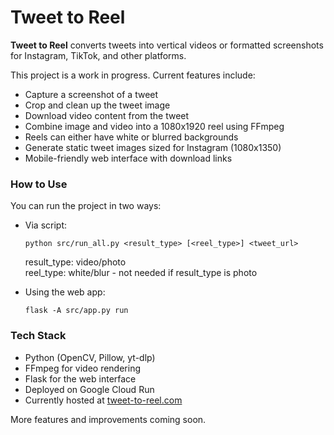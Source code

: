 # Tweet to Reel

**Tweet to Reel** converts tweets into vertical videos or formatted screenshots for Instagram, TikTok, and other platforms.

This project is a work in progress. Current features include:

- Capture a screenshot of a tweet
- Crop and clean up the tweet image
- Download video content from the tweet
- Combine image and video into a 1080x1920 reel using FFmpeg
- Reels can either have white or blurred backgrounds
- Generate static tweet images sized for Instagram (1080x1350)
- Mobile-friendly web interface with download links

### How to Use

You can run the project in two ways:

- Via script:
  ```
  python src/run_all.py <result_type> [<reel_type>] <tweet_url>
  ```
  result_type: video/photo \
  reel_type: white/blur - not needed if result_type is photo

- Using the web app:
  ```
  flask -A src/app.py run
  ```
  
### Tech Stack

- Python (OpenCV, Pillow, yt-dlp)
- FFmpeg for video rendering
- Flask for the web interface
- Deployed on Google Cloud Run
- Currently hosted at [tweet-to-reel.com](https://tweet-to-reel.com)

More features and improvements coming soon.
